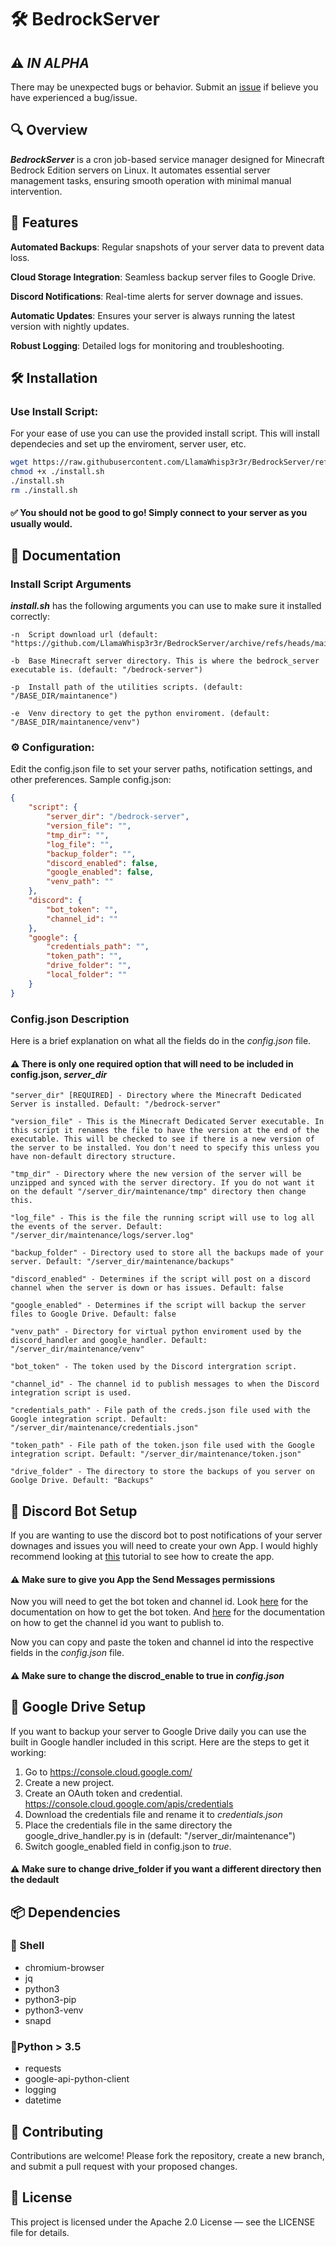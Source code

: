 # 🛠️ BedrockServer
## ⚠️ *IN ALPHA*

There may be unexpected bugs or behavior. Submit an [issue](https://github.com/LlamaWhisp3r3r/BedrockServer/issues) if believe you have experienced a bug/issue.

## 🔍 Overview
***BedrockServer*** is a cron job-based service manager designed for Minecraft Bedrock Edition servers on Linux. It automates essential server management tasks, ensuring smooth operation with minimal manual intervention.

## 🚀 Features
**Automated Backups**: Regular snapshots of your server data to prevent data loss.

**Cloud Storage Integration**: Seamless backup server files to Google Drive.

**Discord Notifications**: Real-time alerts for server downage and issues.

**Automatic Updates**: Ensures your server is always running the latest version with nightly updates.

**Robust Logging**: Detailed logs for monitoring and troubleshooting.

## 🛠️ Installation
### Use Install Script:
For your ease of use you can use the provided install script. This will install dependecies and set up the enviroment, server user, etc.

```bash
wget https://raw.githubusercontent.com/LlamaWhisp3r3r/BedrockServer/refs/heads/main/install.sh
chmod +x ./install.sh
./install.sh
rm ./install.sh
```

#### ✅ You should not be good to go! Simply connect to your server as you usually would.

## 📖 Documentation

### Install Script Arguments
***install.sh*** has the following arguments you can use to make sure it installed correctly:

    -n  Script download url (default: "https://github.com/LlamaWhisp3r3r/BedrockServer/archive/refs/heads/main.zip")

    -b  Base Minecraft server directory. This is where the bedrock_server executable is. (default: "/bedrock-server")

    -p  Install path of the utilities scripts. (default: "/BASE_DIR/maintanence")

    -e  Venv directory to get the python enviroment. (default: "/BASE_DIR/maintanence/venv")


### ⚙️ Configuration:
Edit the config.json file to set your server paths, notification settings, and other preferences.
Sample config.json:

```json
{
    "script": {
        "server_dir": "/bedrock-server",
        "version_file": "",
        "tmp_dir": "",
        "log_file": "",
        "backup_folder": "",
        "discord_enabled": false,
        "google_enabled": false,
        "venv_path": ""
    },
    "discord": {
        "bot_token": "",
        "channel_id": ""
    },
    "google": {
        "credentials_path": "",
        "token_path": "",
        "drive_folder": "",
        "local_folder": ""
    }
}
```

### Config.json Description
Here is a brief explanation on what all the fields do in the *config.json* file.

#### ⚠️ There is only one required option that will need to be included in config.json, ***server_dir***

    "server_dir" [REQUIRED] - Directory where the Minecraft Dedicated Server is installed. Default: "/bedrock-server"

    "version_file" - This is the Minecraft Dedicated Server executable. In this script it renames the file to have the version at the end of the executable. This will be checked to see if there is a new version of the server to be installed. You don't need to specify this unless you have non-default directory structure.

    "tmp_dir" - Directory where the new version of the server will be unzipped and synced with the server directory. If you do not want it on the default "/server_dir/maintenance/tmp" directory then change this.

    "log_file" - This is the file the running script will use to log all the events of the server. Default: "/server_dir/maintenance/logs/server.log"

    "backup_folder" - Directory used to store all the backups made of your server. Default: "/server_dir/maintenance/backups"

    "discord_enabled" - Determines if the script will post on a discord channel when the server is down or has issues. Default: false

    "google_enabled" - Determines if the script will backup the server files to Google Drive. Default: false

    "venv_path" - Directory for virtual python enviroment used by the discord_handler and google_handler. Default: "/server_dir/maintenance/venv"

    "bot_token" - The token used by the Discord intergration script.

    "channel_id" - The channel id to publish messages to when the Discord integration script is used.

    "credentials_path" - File path of the creds.json file used with the Google integration script. Default: "/server_dir/maintenance/credentials.json"

    "token_path" - File path of the token.json file used with the Google integration script. Default: "/server_dir/maintenance/token.json"

    "drive_folder" - The directory to store the backups of you server on Goolge Drive. Default: "Backups"

    

## 🤖 Discord Bot Setup
If you are wanting to use the discord bot to post notifications of your server downages and issues you will need to create your own App. I would highly recommend looking at [this](https://discordpy.readthedocs.io/en/stable/discord.html) tutorial to see how to create the app. 

#### ⚠️ Make sure to give you App the Send Messages permissions 

Now you will need to get the bot token and channel id. Look [here](https://www.writebots.com/discord-bot-token/) for the documentation on how to get the bot token. And [here](https://docs.statbot.net/docs/faq/general/how-find-id/) for the documentation on how to get the channel id you want to publish to.

Now you can copy and paste the token and channel id into the respective fields in the *config.json* file.

#### ⚠️ Make sure to change the discrod_enable to **true** in *config.json*

## 🚗 Google Drive Setup
If you want to backup your server to Google Drive daily you can use the built in Google handler included in this script. Here are the steps to get it working:

1. Go to https://console.cloud.google.com/
2. Create a new project.
3. Create an OAuth token and credential. https://console.cloud.google.com/apis/credentials
4. Download the credentials file and rename it to *credentials.json*
5. Place the credentials file in the same directory the google_drive_handler.py is in (default: "/server_dir/maintenance")
6. Switch google_enabled field in config.json to *true*.

#### ⚠️ Make sure to change drive_folder if you want a different directory then the dedault

## 📦 Dependencies
### 🐚 Shell
- chromium-browser
- jq
- python3
- python3-pip
- python3-venv
- snapd
### 🐍Python > 3.5
- requests
- google-api-python-client
- logging
- datetime


## 🤝 Contributing
Contributions are welcome! Please fork the repository, create a new branch, and submit a pull request with your proposed changes.

## 📄 License
This project is licensed under the Apache 2.0 License — see the LICENSE file for details.